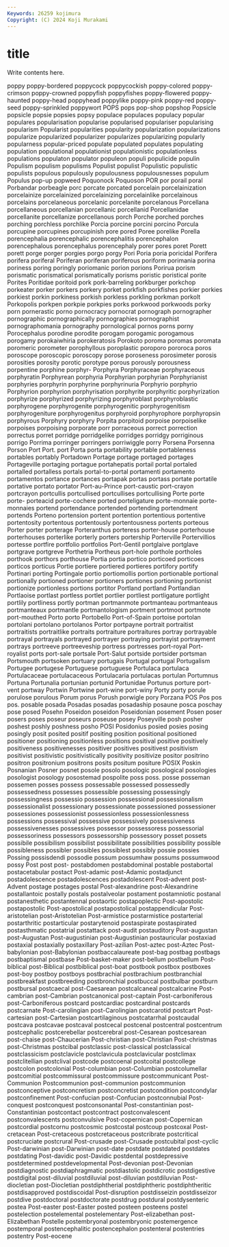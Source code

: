 ```yaml
---
Keywords: 26259 kojimura
Copyright: (C) 2024 Koji Murakami
---
```


# title

Write contents here.



poppy poppy-bordered poppycock poppycockish poppy-colored poppy-crimson poppy-crowned poppyfish poppyfishes poppy-flowered
poppy-haunted poppy-head poppyhead poppylike poppy-pink poppy-red poppy-seed poppy-sprinkled poppywort POPS
pops pop-shop popshop Popsicle popsicle popsie popsies popsy populace populaces
populacy popular populares popularisation popularise popularised populariser popularising popularism Popularist
popularities popularity popularization popularizations popularize popularized popularizer popularizes popularizing popularly
popularness popular-priced populate populated populates populating population populational populationist populationistic
populationless populations populaton populator populeon populi populicide populin Populism populism
populisms Populist populist Populistic populistic populists populous populously populousness populousnesses
populum Populus pop-up popweed Poquonock Poquoson POR por porail poral
Porbandar porbeagle porc porcate porcated porcelain porcelainization porcelainize porcelainized porcelainizing
porcelainlike porcelainous porcelains porcelaneous porcelanic porcelanite porcelanous Porcellana porcellaneous porcellanian
porcellanic porcellanid Porcellanidae porcellanite porcellanize porcellanous porch Porche porched porches
porching porchless porchlike Porcia porcine porcini porcino Porcula porcupine porcupines
porcupinish pore pored Poree porelike Porella porencephalia porencephalic porencephalitis porencephalon
porencephalous porencephalus porencephaly porer pores poret Porett porett porge porger
porgies porgo porgy Pori Poria poria poricidal Porifera porifera poriferal
Poriferan poriferan poriferous poriform porimania porina poriness poring poringly poriomanic
porion porions Porirua porism porismatic porismatical porismatically porisms poristic poristical
porite Porites Poritidae poritoid pork pork-barreling porkburger porkchop porkeater porker
porkers porkery porket porkfish porkfishes porkier porkies porkiest porkin porkiness
porkish porkless porkling porkman porkolt Porkopolis porkpen porkpie porkpies porks
porkwood porkwoods porky porn pornerastic porno pornocracy pornocrat pornograph pornographer
pornographic pornographically pornographies pornographist pornographomania pornography pornological pornos porns porny
Porocephalus porodine porodite porogam porogamic porogamous porogamy porokaiwhiria porokeratosis Porokoto
poroma poromas poromata poromeric porometer porophyllous poroplastic poroporo pororoca poros
poroscope poroscopic poroscopy porose poroseness porosimeter porosis porosities porosity porotic
porotype porous porously porousness porpentine porphine porphyr- Porphyra Porphyraceae porphyraceous
porphyratin Porphyrean porphyria Porphyrian porphyrian Porphyrianist porphyries porphyrin porphyrine porphyrinuria
Porphyrio porphyrio Porphyrion porphyrion porphyrisation porphyrite porphyritic porphyrization porphyrize porphyrized
porphyrizing porphyroblast porphyroblastic porphyrogene porphyrogenite porphyrogenitic porphyrogenitism porphyrogeniture porphyrogenitus porphyroid
porphyrophore porphyropsin porphyrous Porphyry porphyry Porpita porpitoid porpoise porpoiselike porpoises
porpoising porporate porr porraceous porrect porrection porrectus porret porridge porridgelike
porridges porridgy porriginous porrigo Porrima porringer porringers porriwiggle porry Porsena
Porsenna Porson Port Port. port Porta porta portability portable portableness
portables portably Portadown Portage portage portaged portages Portageville portaging portague
portahepatis portail portal portaled portalled portalless portals portal-to-portal portamenti portamento
portamentos portance portances portapak portas portass portate portatile portative portato
portator Port-au-Prince port-caustic port-crayon portcrayon portcullis portcullised portcullises portcullising Porte
porte porte- porteacid porte-cochere ported porteligature porte-monnaie porte-monnaies portend portendance
portended portending portendment portends Porteno portension portent portention portentious portentive
portentosity portentous portentously portentousness portents porteous Porter porter porterage Porteranthus
porteress porter-house porterhouse porterhouses porterlike porterly porters portership Porterville Portervillios
portesse portfire portfolio portfolios Port-Gentil portglaive portglave portgrave portgreve Porthetria
Portheus port-hole porthole portholes porthook porthors porthouse Portia portia portico
porticoed porticoes porticos porticus Portie portiere portiered portieres portifory portify
Portinari porting Portingale portio portiomollis portion portionable portional portionally portioned
portioner portioners portiones portioning portionist portionize portionless portions portitor Portland
portland Portlandian Portlaoise portlast portless portlet portlier portliest portligature portlight
portlily portliness portly portman portmanmote portmanteau portmanteaus portmanteaux portmantle portmantologism
portment portmoot portmote port-mouthed Porto porto Portobello Port-of-Spain portoise portolan
portolani portolano portolanos Portor portpayne portrait portraitist portraitists portraitlike portraits
portraiture portraitures portray portrayable portrayal portrayals portrayed portrayer portraying portrayist
portrayment portrays portreeve portreeveship portress portresses port-royal Port-royalist ports port-sale
portsale Port-Salut portside portsider portsman Portsmouth portsoken portuary portugais Portugal
portugal Portugalism Portugee portugese Portuguese portuguese Portulaca portulaca Portulacaceae portulacaceous
Portulacaria portulacas portulan Portumnus Portuna Portunalia portunian portunid Portunidae Portunus
porture port-vent portway Portwin Portwine port-wine port-winy Porty porty porule
porulose porulous Porum porus Porush porwigle pory Porzana POS Pos
pos pos. posable posada Posadas posadas posadaship posaune posca poschay
pose posed Posehn Poseidon poseidon Poseidonian posement Posen poser posers
poses poseur poseurs poseuse posey Poseyville posh posher poshest poshly
poshness posho POSI Posidonius posied posies posing posingly posit posited
positif positing position positional positioned positioner positioning positionless positions positival
positive positively positiveness positivenesses positiver positives positivest positivism positivist positivistic
positivistically positivity positivize positor positrino positron positronium positrons posits positum
positure POSIX Poskin Posnanian Posner posnet posole posolo posologic posological
posologies posologist posology posostemad pospolite poss poss. posse posseman possemen
posses possess possessable possessed possessedly possessedness possesses possessible possessing possessingly
possessingness possessio possession possessional possessionalism possessionalist possessionary possessionate possessioned possessioner
possessiones possessionist possessionless possessionlessness possessions possessival possessive possessively possessiveness possessivenesses
possessives possessor possessoress possessorial possessoriness possessors possessorship possessory posset possets
possibile possibilism possibilist possibilitate possibilities possibility possible possibleness possibler possibles
possiblest possibly possie possies Possing possisdendi possodie possum possumhaw possums
possumwood possy Post post post- postabdomen postabdominal postable postabortal postacetabular
postact Post-adamic post-Adamic postadjunct postadolescence postadolescences postadolescent Post-advent post-Advent postage
postages postal Post-alexandrine post-Alexandrine postallantoic postally postals postalveolar postament postamniotic
postanal postanesthetic postantennal postaortic postapoplectic Post-apostolic postapostolic Post-apostolical postapostolical postappendicular
Post-aristotelian post-Aristotelian Post-armistice postarmistice postarterial postarthritic postarticular postarytenoid postaspirate postaspirated
postasthmatic postatrial postattack post-audit postauditory Post-augustan post-Augustan Post-augustinian post-Augustinian postauricular
postaxiad postaxial postaxially postaxillary Post-azilian Post-aztec post-Aztec Post-babylonian post-Babylonian postbaccalaureate
post-bag postbag postbags postbaptismal postbase Post-basket-maker post-bellum postbellum Post-biblical post-Biblical
postbiblical post-boat postbook postbox postboxes post-boy postboy postboys postbrachial postbrachium
postbranchial postbreakfast postbreeding postbronchial postbuccal postbulbar postburn postbursal postcaecal post-Caesarean
postcalcaneal postcalcarine Post-cambrian post-Cambrian postcanonical post-captain Post-carboniferous post-Carboniferous postcard postcardiac
postcardinal postcards postcarnate Post-carolingian post-Carolingian postcarotid postcart Post-cartesian post-Cartesian postcartilaginous
postcatarrhal postcaudal postcava postcavae postcaval postcecal postcenal postcentral postcentrum postcephalic
postcerebellar postcerebral post-Cesarean postcesarean post-chaise post-Chaucerian Post-christian post-Christian Post-christmas post-Christmas
postcibal postclassic post-classical postclassical postclassicism postclavicle postclavicula postclavicular postclimax postclitellian
postclival postcode postcoenal postcoital postcollege postcolon postcolonial Post-columbian post-Columbian postcolumellar
postcomitial postcommissural postcommissure postcommunicant Post-Communion Postcommunion post-communion postcommunion postconceptive postconcretism
postconcretist postcondition postcondylar postconfinement Post-confucian post-Confucian postconnubial Post-conquest postconquest postconsonantal
Post-constantinian post-Constantinian postcontact postcontract postconvalescent postconvalescents postconvulsive Post-copernican post-Copernican postcordial
postcornu postcosmic postcostal postcoup postcoxal Post-cretacean Post-cretaceous postcretaceous postcribrate postcritical
postcruciate postcrural Post-crusade post-Crusade postcubital post-cyclic Post-darwinian post-Darwinian post-date postdate
postdated postdates postdating Post-davidic post-Davidic postdental postdepressive postdetermined postdevelopmental Post-devonian
post-Devonian postdiagnostic postdiaphragmatic postdiastolic postdicrotic postdigestive postdigital post-diluvial postdiluvial post-diluvian
postdiluvian Post-diocletian post-Diocletian postdiphtherial postdiphtheric postdiphtheritic postdisapproved postdiscoidal Post-disruption postdisseizin
postdisseizor postdive postdoctoral postdoctorate postdrug postdural postdysenteric postea Post-easter post-Easter
posted posteen posteens postel postelection postelemental postelementary Post-elizabethan post-Elizabethan Postelle
postembryonal postembryonic postemergence postemporal postencephalitic postencephalon postenteral postentries postentry Post-eocene
